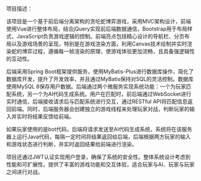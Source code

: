 ### 
项目描述：

该项目是一个基于前后端分离架构的贪吃蛇博弈游戏，采用MVC架构设计，前端使用Vue进行整体布局，结合jQuery实现前后端数据通信，Bootstrap用于布局样式，JavaScript负责游戏逻辑的控制。前端亮点包括精心设计的导航栏、分页布局以及游戏场景的呈现，特别是在游戏渲染方面，利用Canvas技术绘制并实时渲染蛇的博弈过程，遵循每一帧渲染的原理，使游戏体验更加流畅，且具备强逻辑性的互动性。

后端采用Spring Boot框架提供服务，使用MyBatis-Plus进行数据库操作，简化了数据库开发，提升了开发效率，并且通过MyBatis保持对SQL的灵活控制。数据库使用MySQL 8保存用户数据。后端通过两个微服务实现系统功能：一个为玩家匹配系统，另一个为AI代码生成系统。用户在匹配时，前后端通过WebSocket进行实时通信，后端接收请求后与匹配系统进行交互，通过RESTful API将匹配信息返回前端。同时，后端服务器会创建独立的游戏线程来处理玩家对战，判断玩家的输入并实时将结果反馈给前端。

如果玩家使用的是bot代码，后端将请求发送至AI代码生成系统，系统将在该服务器上运行Java代码，每隔一定时间将结果返回给后端，后端根据两方玩家的输入和游戏状态进行判断，并实时返回结果给前端进行渲染。

项目还通过JWT认证实现用户登录，确保了系统的安全性。整体系统设计考虑到性能和可扩展性，提供了丰富的游戏功能和交互体验，适合玩家与AI、玩家与玩家之间进行对战。
